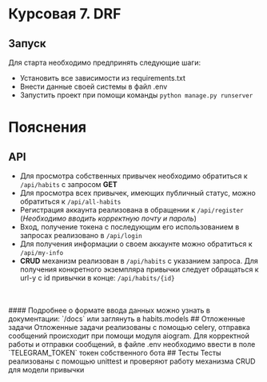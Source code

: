 # Курсовая 7. DRF
## Запуск
Для старта необходимо предпринять следующие шаги:

- Установить все зависимости из requirements.txt
- Внести данные своей системы в файл .env
- Запустить проект при помощи команды `python manage.py runserver`

# Пояснения
## API
- Для просмотра собственных привычек необходимо обратиться к `/api/habits` с запросом <b> GET </b>
- Для просмотра всех привычек, имеющих публичный статус, можно обратиться к `/api/all-habits` 
- Регистрация аккаунта реализована в обращении к `/api/register` (*Необходимо вводить корректную почту и пароль*)
- Вход, получение токена с последующим его использованием в запросах реализовано в `/api/login`
- Для получения информации о своем аккаунте можно обратиться к `/api/my-info`
- <b>CRUD</b> механизм реализован в `/api/habits` с указанием запроса. Для получения конкретного экземпляра привычки следует обращаться к url-у с id привычки в конце: `/api/habits/{id}`
<br>
<br>
#### Подробнее о формате ввода данных можно узнать в документации: `/docs` или заглянуть в habits.models
## Отложенные задачи
Отложенные задачи реализованы с помощью celery, отправка сообщений происходит при помощи модуля aiogram. Для корректной работы и отправки сообщений, в файле .env необходимо ввести в поле `TELEGRAM_TOKEN` токен собственного бота
## Тесты
Тесты реализованы с помощью unittest и проверяют работу механизма CRUD для модели привычки

